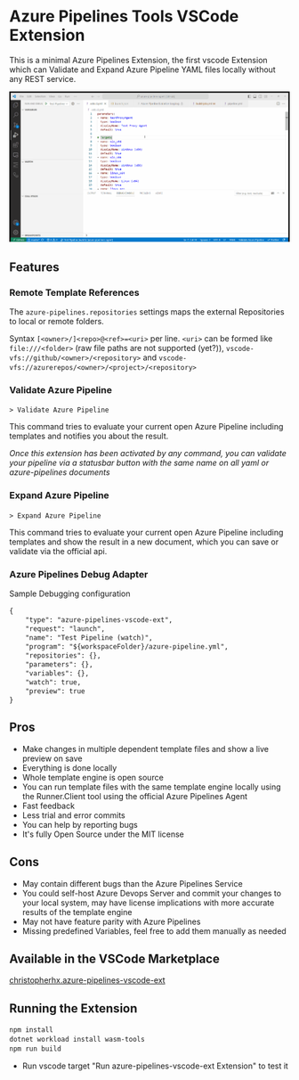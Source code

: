 # Azure Pipelines Tools VSCode Extension

This is a minimal Azure Pipelines Extension, the first vscode Extension which can Validate and Expand Azure Pipeline YAML files locally without any REST service.

![Demo](https://github.com/ChristopherHX/runner.server/blob/main/docs/azure-pipelines/images/demo.gif?raw=true)

## Features

### Remote Template References

The `azure-pipelines.repositories` settings maps the external Repositories to local or remote folders.

Syntax `[<owner>/]<repo>@<ref>=<uri>` per line. `<uri>` can be formed like `file:///<folder>` (raw file paths are not supported (yet?)), `vscode-vfs://github/<owner>/<repository>` and `vscode-vfs://azurerepos/<owner>/<project>/<repository>`

### Validate Azure Pipeline

`> Validate Azure Pipeline`

This command tries to evaluate your current open Azure Pipeline including templates and notifies you about the result.

_Once this extension has been activated by any command, you can validate your pipeline via a statusbar button with the same name on all yaml or azure-pipelines documents_

### Expand Azure Pipeline

`> Expand Azure Pipeline`

This command tries to evaluate your current open Azure Pipeline including templates and show the result in a new document, which you can save or validate via the official api.

### Azure Pipelines Debug Adapter

Sample Debugging configuration
```jsonc
{
    "type": "azure-pipelines-vscode-ext",
    "request": "launch",
    "name": "Test Pipeline (watch)",
    "program": "${workspaceFolder}/azure-pipeline.yml",
    "repositories": {},
    "parameters": {},
    "variables": {},
    "watch": true,
    "preview": true
}
```

## Pros
- Make changes in multiple dependent template files and show a live preview on save
- Everything is done locally
- Whole template engine is open source
- You can run template files with the same template engine locally using the Runner.Client tool using the official Azure Pipelines Agent
- Fast feedback
- Less trial and error commits
- You can help by reporting bugs
- It's fully Open Source under the MIT license

## Cons
- May contain different bugs than the Azure Pipelines Service
- You could self-host Azure Devops Server and commit your changes to your local system, may have license implications with more accurate results of the template engine
- May not have feature parity with Azure Pipelines
- Missing predefined Variables, feel free to add them manually as needed

## Available in the VSCode Marketplace

[christopherhx.azure-pipelines-vscode-ext](https://marketplace.visualstudio.com/items?itemName=christopherhx.azure-pipelines-vscode-ext)

## Running the Extension

```sh
npm install
dotnet workload install wasm-tools
npm run build
```

- Run vscode target "Run azure-pipelines-vscode-ext Extension" to test it